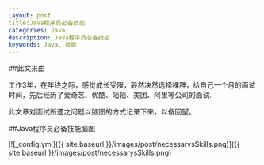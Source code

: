 ```yaml
---
layout: post
title:Java程序员必备技能
categories: Java
description: Java程序员必备技能
keywords: Java, 技能
---
```


##此文来由

工作3年，在年终之际，感觉成长受限，毅然决然选择裸辞，给自己一个月的面试时间，先后经历了爱奇艺、优酷、陌陌、美团、阿里等公司的面试.

此文章对面试所遇之问题以脑图的方式记录下来，以备回望。

##Java程序员必备技能脑图

[![_config.yml]({{ site.baseurl }}/images/post/necessarysSkills.png)]({{ site.baseurl }}/images/post/necessarysSkills.png)